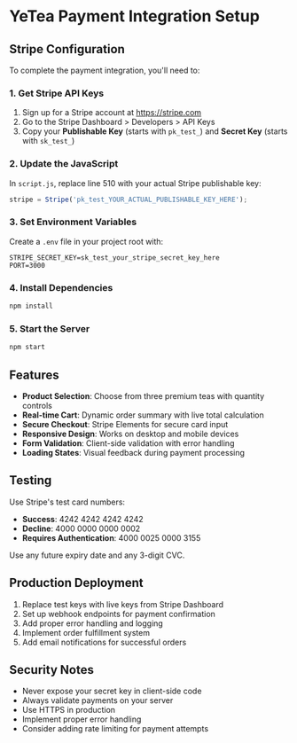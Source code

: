 # YeTea Payment Integration Setup

## Stripe Configuration

To complete the payment integration, you'll need to:

### 1. Get Stripe API Keys
1. Sign up for a Stripe account at https://stripe.com
2. Go to the Stripe Dashboard > Developers > API Keys
3. Copy your **Publishable Key** (starts with `pk_test_`) and **Secret Key** (starts with `sk_test_`)

### 2. Update the JavaScript
In `script.js`, replace line 510 with your actual Stripe publishable key:
```javascript
stripe = Stripe('pk_test_YOUR_ACTUAL_PUBLISHABLE_KEY_HERE');
```

### 3. Set Environment Variables
Create a `.env` file in your project root with:
```
STRIPE_SECRET_KEY=sk_test_your_stripe_secret_key_here
PORT=3000
```

### 4. Install Dependencies
```bash
npm install
```

### 5. Start the Server
```bash
npm start
```

## Features

- **Product Selection**: Choose from three premium teas with quantity controls
- **Real-time Cart**: Dynamic order summary with live total calculation
- **Secure Checkout**: Stripe Elements for secure card input
- **Responsive Design**: Works on desktop and mobile devices
- **Form Validation**: Client-side validation with error handling
- **Loading States**: Visual feedback during payment processing

## Testing

Use Stripe's test card numbers:
- **Success**: 4242 4242 4242 4242
- **Decline**: 4000 0000 0000 0002
- **Requires Authentication**: 4000 0025 0000 3155

Use any future expiry date and any 3-digit CVC.

## Production Deployment

1. Replace test keys with live keys from Stripe Dashboard
2. Set up webhook endpoints for payment confirmation
3. Add proper error handling and logging
4. Implement order fulfillment system
5. Add email notifications for successful orders

## Security Notes

- Never expose your secret key in client-side code
- Always validate payments on your server
- Use HTTPS in production
- Implement proper error handling
- Consider adding rate limiting for payment attempts
